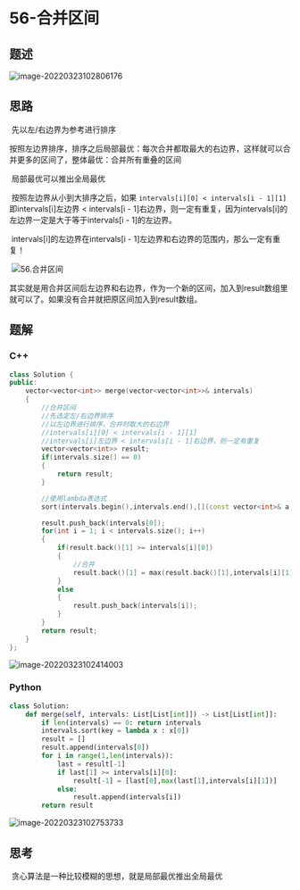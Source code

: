 # 56-合并区间

## 题述

![image-20220323102806176](https://happygoing.oss-cn-beijing.aliyuncs.com/img/image-20220323102806176.png)

## 思路

​	先以左/右边界为参考进行排序

​	按照左边界排序，排序之后局部最优：每次合并都取最大的右边界，这样就可以合并更多的区间了，整体最优：合并所有重叠的区间

​	局部最优可以推出全局最优

​	按照左边界从小到大排序之后，如果 `intervals[i][0] < intervals[i - 1][1]` 即intervals[i]左边界 < intervals[i - 1]右边界，则一定有重复，因为intervals[i]的左边界一定是大于等于intervals[i - 1]的左边界。

​	intervals[i]的左边界在intervals[i - 1]左边界和右边界的范围内，那么一定有重复！

​	![56.合并区间](https://img-blog.csdnimg.cn/20201223200632791.png)

​	其实就是用合并区间后左边界和右边界，作为一个新的区间，加入到result数组里就可以了。如果没有合并就把原区间加入到result数组。

## 题解

### C++

```C++
class Solution {
public:
    vector<vector<int>> merge(vector<vector<int>>& intervals) 
    {
        //合并区间
        //先选定左/右边界排序
        //以左边界进行排序，合并时取大的右边界
        //intervals[i][0] < intervals[i - 1][1]
        //intervals[i]左边界 < intervals[i - 1]右边界，则一定有重复
        vector<vector<int>> result;
        if(intervals.size() == 0)
        {
            return result;
        }

        //使用lambda表达式
        sort(intervals.begin(),intervals.end(),[](const vector<int>& a,const vector<int>& b){return a[0] < b[0];});

        result.push_back(intervals[0]);
        for(int i = 1; i < intervals.size(); i++)
        {
            if(result.back()[1] >= intervals[i][0])
            {
                //合并
                result.back()[1] = max(result.back()[1],intervals[i][1]);
            }
            else
            {
                result.push_back(intervals[i]);
            }
        }
        return result;
    }
};
```

![image-20220323102414003](https://happygoing.oss-cn-beijing.aliyuncs.com/img/image-20220323102414003.png)

### Python

```python
class Solution:
    def merge(self, intervals: List[List[int]]) -> List[List[int]]:
        if len(intervals) == 0: return intervals
        intervals.sort(key = lambda x : x[0])
        result = []
        result.append(intervals[0])
        for i in range(1,len(intervals)):
            last = result[-1]
            if last[1] >= intervals[i][0]:
                result[-1] = [last[0],max(last[1],intervals[i][1])]
            else:
                result.append(intervals[i])
        return result
```

![image-20220323102753733](https://happygoing.oss-cn-beijing.aliyuncs.com/img/image-20220323102753733.png)

## 思考

​	贪心算法是一种比较模糊的思想，就是局部最优推出全局最优

